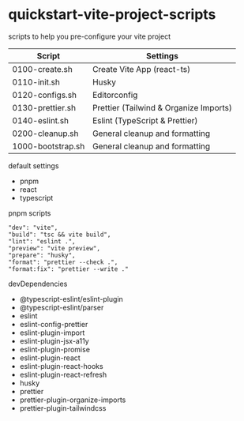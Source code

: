 # quickstart-vite-project-scripts

scripts to help you pre-configure your vite project

| Script | Settings |
| ------ | -------- |
| 0100-create.sh     | Create Vite App (react-ts) |
| 0110-init.sh       | Husky |
| 0120-configs.sh    | Editorconfig |
| 0130-prettier.sh   | Prettier (Tailwind & Organize Imports) |
| 0140-eslint.sh     | Eslint (TypeScript & Prettier) |
| 0200-cleanup.sh    | General cleanup and formatting |
| 1000-bootstrap.sh  | General cleanup and formatting |

default settings

- pnpm
- react
- typescript

pnpm scripts

```
"dev": "vite",
"build": "tsc && vite build",
"lint": "eslint .",
"preview": "vite preview",
"prepare": "husky",
"format": "prettier --check .",
"format:fix": "prettier --write ."
```

devDependencies

- @typescript-eslint/eslint-plugin
- @typescript-eslint/parser
- eslint
- eslint-config-prettier
- eslint-plugin-import
- eslint-plugin-jsx-a11y
- eslint-plugin-promise
- eslint-plugin-react
- eslint-plugin-react-hooks
- eslint-plugin-react-refresh
- husky
- prettier
- prettier-plugin-organize-imports
- prettier-plugin-tailwindcss
